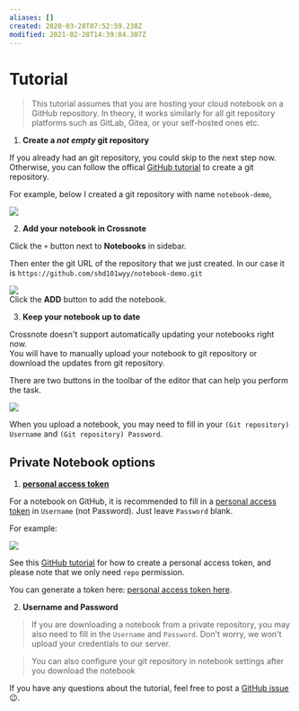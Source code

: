 ```yaml
---
aliases: []
created: 2020-03-28T07:52:59.238Z
modified: 2021-02-28T14:39:04.307Z
---
```

# Tutorial

> This tutorial assumes that you are hosting your cloud notebook on a GitHub repository.
> In theory, it works similarly for all git repository platforms such as GitLab, Gitea, or your self-hosted ones etc.

1. **Create a _not empty_ git repository**

If you already had an git repository, you could skip to the next step now.
Otherwise, you can follow the offical [GitHub tutorial](https://help.github.com/en/github/getting-started-with-github/create-a-repo) to create a git repository.

For example, below I created a git repository with name `notebook-demo`,

![](https://i.loli.net/2020/03/28/nuEUtBbsKl8pIZS.png)

2. **Add your notebook in Crossnote**

Click the `+` button next to **Notebooks** in sidebar.

Then enter the git URL of the repository that we just created. In our case it is `https://github.com/shd101wyy/notebook-demo.git`

![](https://i.loli.net/2020/03/28/caiW3BjOUmIxCy1.png)  
Click the **ADD** button to add the notebook.

3. **Keep your notebook up to date**

Crossnote doesn't support automatically updating your notebooks right now.  
You will have to manually upload your notebook to git repository or download the updates from git repository.

There are two buttons in the toolbar of the editor that can help you perform the task.

![](https://i.loli.net/2020/03/28/UPgbTWtAsnDHurd.png)

When you upload a notebook, you may need to fill in your `(Git repository) Username` and `(Git repository) Password`.

## Private Notebook options

1. **[personal access token](https://github.com/settings/tokens)**

For a notebook on GitHub, it is recommended to fill in a [personal access token](https://github.com/settings/tokens) in `Username` (not Password). Just leave `Password` blank. 

For example:

![](https://i.loli.net/2020/03/28/i43xKVZEQwptc56.png)

See this [GitHub tutorial](https://help.github.com/en/github/authenticating-to-github/creating-a-personal-access-token-for-the-command-line) for how to create a personal access token, and please note that we only need `repo` permission.

You can generate a token here: [personal access token here](https://github.com/settings/tokens).

2. **Username and Password**

> If you are downloading a notebook from a private repository, you may also need to fill in the `Username` and `Password`. Don't worry, we won't upload your credentials to our server.

> You can also configure your git repository in notebook settings after you download the notebook

If you have any questions about the tutorial, feel free to post a [GitHub issue](https://github.com/0xGG/crossnote/issues)😉.
